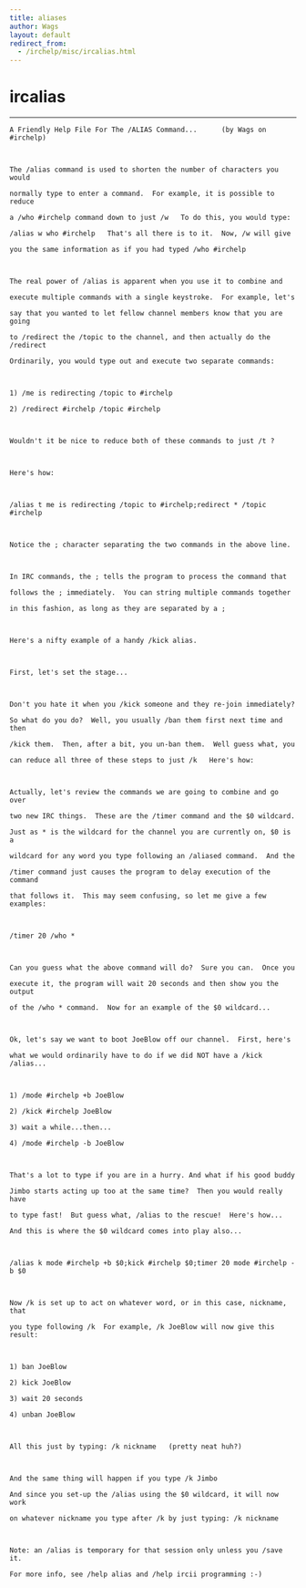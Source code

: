 ```yaml
---
title: aliases
author: Wags
layout: default
redirect_from:
  - /irchelp/misc/ircalias.html
---
```


# ircalias

* * *



    A Friendly Help File For The /ALIAS Command...      (by Wags on #irchelp)



    The /alias command is used to shorten the number of characters you would

    normally type to enter a command.  For example, it is possible to reduce

    a /who #irchelp command down to just /w   To do this, you would type:

    /alias w who #irchelp   That's all there is to it.  Now, /w will give

    you the same information as if you had typed /who #irchelp



    The real power of /alias is apparent when you use it to combine and

    execute multiple commands with a single keystroke.  For example, let's

    say that you wanted to let fellow channel members know that you are going

    to /redirect the /topic to the channel, and then actually do the /redirect

    Ordinarily, you would type out and execute two separate commands:



    1) /me is redirecting /topic to #irchelp

    2) /redirect #irchelp /topic #irchelp



    Wouldn't it be nice to reduce both of these commands to just /t ?



    Here's how:



    /alias t me is redirecting /topic to #irchelp;redirect * /topic #irchelp



    Notice the ; character separating the two commands in the above line.



    In IRC commands, the ; tells the program to process the command that

    follows the ; immediately.  You can string multiple commands together

    in this fashion, as long as they are separated by a ;



    Here's a nifty example of a handy /kick alias.



    First, let's set the stage...



    Don't you hate it when you /kick someone and they re-join immediately?

    So what do you do?  Well, you usually /ban them first next time and then

    /kick them.  Then, after a bit, you un-ban them.  Well guess what, you

    can reduce all three of these steps to just /k   Here's how:



    Actually, let's review the commands we are going to combine and go over

    two new IRC things.  These are the /timer command and the $0 wildcard.

    Just as * is the wildcard for the channel you are currently on, $0 is a

    wildcard for any word you type following an /aliased command.  And the

    /timer command just causes the program to delay execution of the command

    that follows it.  This may seem confusing, so let me give a few examples:



    /timer 20 /who *



    Can you guess what the above command will do?  Sure you can.  Once you

    execute it, the program will wait 20 seconds and then show you the output

    of the /who * command.  Now for an example of the $0 wildcard...



    Ok, let's say we want to boot JoeBlow off our channel.  First, here's

    what we would ordinarily have to do if we did NOT have a /kick /alias...



    1) /mode #irchelp +b JoeBlow

    2) /kick #irchelp JoeBlow

    3) wait a while...then...

    4) /mode #irchelp -b JoeBlow



    That's a lot to type if you are in a hurry. And what if his good buddy

    Jimbo starts acting up too at the same time?  Then you would really have

    to type fast!  But guess what, /alias to the rescue!  Here's how...

    And this is where the $0 wildcard comes into play also...



    /alias k mode #irchelp +b $0;kick #irchelp $0;timer 20 mode #irchelp -b $0



    Now /k is set up to act on whatever word, or in this case, nickname, that

    you type following /k  For example, /k JoeBlow will now give this result:



    1) ban JoeBlow

    2) kick JoeBlow

    3) wait 20 seconds

    4) unban JoeBlow



    All this just by typing: /k nickname   (pretty neat huh?)



    And the same thing will happen if you type /k Jimbo

    And since you set-up the /alias using the $0 wildcard, it will now work

    on whatever nickname you type after /k by just typing: /k nickname



    Note: an /alias is temporary for that session only unless you /save it.

    For more info, see /help alias and /help ircii programming :-)

